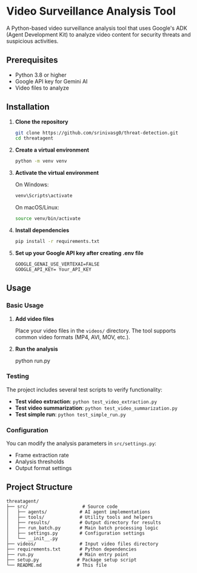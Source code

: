 # Video Surveillance Analysis Tool

A Python-based video surveillance analysis tool that uses Google's ADK (Agent Development Kit) to analyze video content for security threats and suspicious activities.


## Prerequisites

- Python 3.8 or higher
- Google API key for Gemini AI
- Video files to analyze

## Installation

1. **Clone the repository**
   ```bash
   git clone https://github.com/srinivasg0/threat-detection.git
   cd threatagent
   ```

2. **Create a virtual environment**
   ```bash
   python -m venv venv
   ```

3. **Activate the virtual environment**
   
   On Windows:
   ```bash
   venv\Scripts\activate
   ```
   
   On macOS/Linux:
   ```bash
   source venv/bin/activate
   ```

4. **Install dependencies**
   ```bash
   pip install -r requirements.txt
   ```

5. **Set up your Google API key after creating .env file**
   ```
   GOOGLE_GENAI_USE_VERTEXAI=FALSE
   GOOGLE_API_KEY= Your_API_KEY
   ```

## Usage

### Basic Usage

1. **Add video files**
   
   Place your video files in the `videos/` directory. The tool supports common video formats (MP4, AVI, MOV, etc.).

2. **Run the analysis**

   python run.py


### Testing

The project includes several test scripts to verify functionality:

- **Test video extraction**: `python test_video_extraction.py`
- **Test video summarization**: `python test_video_summarization.py`
- **Test simple run**: `python test_simple_run.py`

### Configuration

You can modify the analysis parameters in `src/settings.py`:

- Frame extraction rate
- Analysis thresholds
- Output format settings

## Project Structure

```
threatagent/
├── src/                    # Source code
│   ├── agents/            # AI agent implementations
│   ├── tools/             # Utility tools and helpers
│   ├── results/           # Output directory for results
│   ├── run_batch.py       # Main batch processing logic
│   ├── settings.py        # Configuration settings
│   └── __init__.py
├── videos/                # Input video files directory
├── requirements.txt       # Python dependencies
├── run.py                 # Main entry point
├── setup.py              # Package setup script
└── README.md             # This file
```






